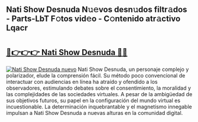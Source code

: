 ## Nati Show Desnuda N𝚞𝚎vos desn𝚞dos filtr𝚊dos - Parts-LbT F𝚘tos vid𝚎o - C𝚘ntenido atr𝚊ctivo Lqacr

# <h2><a href="http://mb8701o.tromn.icu/?c=Nati+Show+Desnuda">🔗👉👉👉 Nati Show Desnuda 🔗🔗</a></h2>

[![Nati Show Desnuda nuevo](https://i.imgur.com/pEAQMta.gif)](http://mb8701o.tromn.icu/?c=Nati+Show+Desnuda)
Nati Show Desnuda, un personaje complejo y polarizador, elude la comprensión fácil. Su método poco convencional de interactuar con audiencias en línea ha atraído y ofendido a los observadores, estimulando debates sobre el consentimiento, la moralidad y las complejidades de las sociedades virtuales. A pesar de la ambigüedad de sus objetivos futuros, su papel en la configuración del mundo virtual es incuestionable. La determinación inquebrantable y el magnetismo innegable impulsan a Nati Show Desnuda a nuevas alturas en la comunidad digital.
